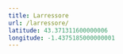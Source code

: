 ```yaml
---
title: Larressore
url: /larressore/
latitude: 43.371311600000006
longitude: -1.4375185000000001
---
```

